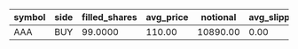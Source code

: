 | symbol | side | filled_shares | avg_price | notional | avg_slippage | residual_drift_bps |
| --- | --- | --- | --- | --- | --- | --- |
| AAA | BUY | 99.0000 | 110.00 | 10890.00 | 0.00 | 44.30 |
